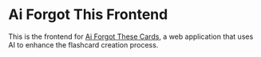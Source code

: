 # Ai Forgot This Frontend
This is the frontend for [Ai Forgot These Cards](https://github.com/darkmusic/ai-forgot-these-cards), a web application that uses AI to enhance the flashcard creation process.
